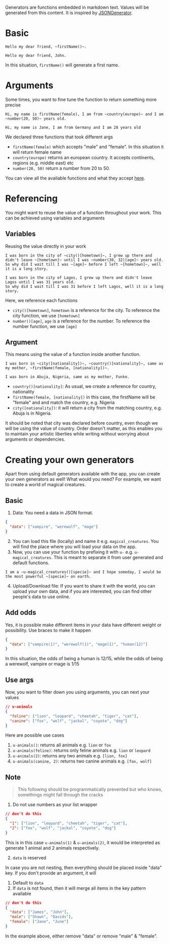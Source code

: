Generators are functions embedded in markdown text. Values will be generated from this content.
It is inspired by [JSONGenerator](https://www.jsongenerator.io/).

# Basic

```
Hello my dear friend, ~firstName()~.
```
```
Hello my dear friend, John.
```
In this situation, `firstName()` will generate a first name.

# Arguments
Some times, you want to fine tune the function to return something more precise

```
Hi, my name is firstName(female), I am from ~country(europe)~ and I am ~number(20, 50)~ years old.
```
```
Hi, my name is Jane, I am from Germany and I am 28 years old
```

We declared three functions that took different args

- `firstName(female)` which accepts "male" and "female". In this situation it will return female name
- `country(europe)` returns an european country. It accepts continents, regions (e.g. middle east) etc
- `number(20, 50)` return a number from 20 to 50.

You can view all the available functions and what they accept [here](http://story-binder.adeolaade.com/generators).

# Referencing
You might want to reuse the value of a function throughout your work. This can be achieved using variables and arguments

## Variables

Reusing the value directly in your work

```
I was born in the city of ~city()[hometown]~, I grew up there and didn't leave ~[hometown]~ until I was ~number(30, 32)[age]~ years old.
So why did I wait till I was ~[age]~ before I left ~[hometown]~, well it is a long story.
```
```
I was born in the city of Lagos, I grew up there and didn't leave Lagos until I was 31 years old.
So why did I wait till I was 31 before I left Lagos, well it is a long story.
```
Here, we reference each functions
- `city()[hometown]`, `hometown` is a reference for the city. To reference the city function, we use `[hometown]`
- `number()[age]`, `age` is a reference for the number. To reference the number function, we use `[age]`

## Argument
This means using the value of a function inside another function.

```
I was born in ~city([nationality])~, ~country()[nationality]~, same as my mother, ~firstName(female, [nationality])~.
```

```
I was born in Abuja, Nigeria, same as my mother, Funke.
```

- `country()[nationality]`: As usual, we create a reference for country, nationality
- `firstName(female, [nationality])` in this case, the firstName will be "female" and and match the country, e.g. Nigeria
- `city([nationality])`: it will return a city from the matching country, e.g. Abuja is in Nigeria.

It should be noted that city was declared before country, even though we will be using the value of country. Order doesn't matter, as this enables you to maintain your artistic liberties while writing without worrying about arguments or dependencies.

# Creating your own generators
Apart from using default generators available with the app, you can create your own generators as well! What would you need?
For example, we want to create a world of magical creatures.

## Basic

1. Data: You need a data in JSON format.

```json
{
  "data": ["vampire", "werewolf", "mage"]
}
```
2. You can load this file (locally) and name it e.g. `magical_creatures`. You will find the place where you will load your data on the app.
3.  Now, you can use your function by prefixing it with `u-` e.g. `u-magical_creatures`. This is meant to separate it from user generated and default functions.
```
I am a ~u-magical_creatures()[specie]~ and I hope someday, I would be the most powerful ~[specie]~ on earth.
```
4.  Upload/Download file: If you want to share it with the world, you can upload your own data, and if you are interested, you can find other people's data to use online.

## Add odds

Yes, it is possible make different items in your data have different weight or possibility. Use braces to make it happen

```json
{
  "data": ["vampire(1)", "werewolf(1)", "mage(1)", "human(12)"]
}
```
In this situation, the odds of being a human is 12/15, while the odds of being a werewolf, vampire or mage is 1/15

## Use args

Now, you want to filter down you using arguments, you can next your values

```json
// u-animals
{
  "feline": ["lion", "leopard", "cheetah", "tiger", "cat"],
  "canine": ["fox", "wolf", "jackal", "coyote", "dog"]
}
```
Here are possible use cases

1. `u-animals()`: returns all animals e.g. `lion` or `fox`
2. `u-animals(feline)`: returns only feline animals e.g. `lion` or `leopard`
3. `u-animals(2)`: returns any two animals e.g. `[lion, fox]`
4. `u-animals(canine, 2)`: returns two canine animals e.g. `[fox, wolf]`

## Note

> This following should be programmatically prevented but who knows, somethings might fall through the cracks

1. Do not use numbers as your list wrapper

```json
// don't do this
{
  "1": ["lion", "leopard", "cheetah", "tiger", "cat"],
  "2": ["fox", "wolf", "jackal", "coyote", "dog"]
}
```

This is in this case `u-animals(1)` & `u-animals(2)`, it would be interpreted as generate 1 animal and 2 animals respectively.

2. `data` is reserved

In case you are not nesting, then everything should be placed inside "data" key. If you don't provide an argument, it will
  1. Default to `data`
  2. If `data` is not found, then it will merge all items in the key pattern available

```json
// don't do this
{
  "data": ["James", "John"],
  "male": ["Shawn", "Davids"],
  "female": ["Jane", "June"]
}
```
In the example above, either remove "data" or remove "male" & "female".
